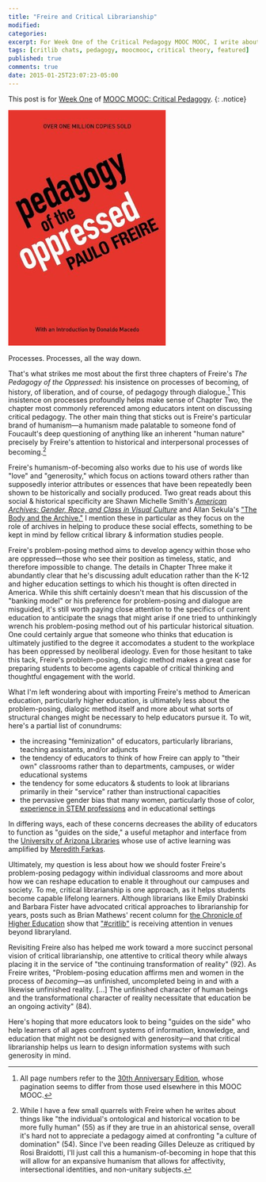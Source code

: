 ```yaml
---
title: "Freire and Critical Librarianship"
modified:
categories:
excerpt: For Week One of the Critical Pedagogy MOOC MOOC, I write about Paolo Freire's problem-posing method and its potential links to critical librarianship. 
tags: [critlib chats, pedagogy, moocmooc, critical theory, featured]
published: true
comments: true
date: 2015-01-25T23:07:23-05:00
---
```


This post is for [Week One](http://www.hybridpedagogy.com/announcements/mmcp-critical-critical-pedagogy/) of [MOOC MOOC: Critical Pedagogy](http://www.hybridpedagogy.com/mooc-mooc-critical-pedagogy/). 
{: .notice}  

![Cover image of Pedagogy of the Oppressed](/assets/images/coverpfpo.jpg)

Processes. Processes, all the way down. 

That's what strikes me most about the first three chapters of Freire's *The Pedagogy of the Oppressed*: his insistence on processes of becoming, of history, of liberation, and of course, of pedagogy through dialogue.[^FTPOP] This insistence on processes profoundly helps make sense of Chapter Two, the chapter most commonly referenced among educators intent on discussing critical pedagogy. The other main thing that sticks out is Freire's particular brand of humanism—a humanism made palatable to someone fond of Foucault's deep questioning of anything like an inherent "human nature" precisely by Freire's attention to historical and interpersonal processes of becoming.[^h-o-b] 

Freire's humanism-of-becoming also works due to his use of words like "love" and "generosity," which focus on actions toward others rather than supposedly interior attributes or essences that have been repeatedly been shown to be historically and socially produced. Two great reads about this social & historical specificity are Shawn Michelle Smith's [*American Archives: Gender, Race, and Class in Visual Culture*](http://www.worldcat.org/title/american-archives-gender-race-and-class-in-visual-culture/oclc/40939988) and Allan Sekula's ["The Body and the Archive."](http://www.worldcat.org/title/the-body-and-the-archive/oclc/5548108887) I mention these in particular as they focus on the role of archives in helping to produce these social effects, something to be kept in mind by fellow critical library & information studies people.  

Freire's problem-posing method aims to develop agency within those who are oppressed—those who see their position as timeless, static, and therefore impossible to change. The details in Chapter Three make it abundantly clear that he's discussing adult education rather than the K-12 and higher education settings to which his thought is often directed in America. While this shift certainly doesn't mean that his discussion of the "banking model" or his preference for problem-posing and dialogue are misguided, it's still worth paying close attention to the specifics of current education to anticipate the snags that might arise if one tried to unthinkingly wrench his problem-posing method out of his particular historical situation. One could certainly argue that someone who thinks that education is ultimately justified to the degree it accomodates a student to the workplace has been oppressed by neoliberal ideology. Even for those hesitant to take this tack, Freire's problem-posing, dialogic method makes a great case for preparing students to become agents capable of critical thinking and thoughtful engagement with the world.   

What I'm left wondering about with importing Freire's method to American education, particularly higher education, is ultimately less about the problem-posing, dialogic method itself and more about what sorts of structural changes might be necessary to help educators pursue it. To wit, here's a partial list of conundrums:   

- the increasing "feminization" of educators, particularly librarians, teaching assistants, and/or adjuncts  
- the tendency of educators to think of how Freire can apply to "their own" classrooms rather than to departments, campuses, or wider educational systems   
- the tendency for some educators & students to look at librarians primarily in their "service" rather than instructional capacities   
- the pervasive gender bias that many women, particularly those of color, [experience in STEM professions](http://www.uchastings.edu/news/articles/2015/01/williams-double-jeopardy-report.php "Joan C. Williams' 'Double Jeopardy Report'") and in educational settings   

In differing ways, each of these concerns decreases the ability of educators to function as "guides on the side," a useful metaphor and interface from the [University of Arizona Libraries](http://code.library.arizona.edu/gots "The Guide on the Side") whose use of active learning was amplified by [Meredith Farkas](http://www.americanlibrariesmagazine.org/article/guide-side "American Libraries Magazine").  

Ultimately, my question is less about how we should foster Freire's problem-posing pedagogy within individual classrooms and more about how we can reshape education to enable it throughout our campuses and society. To me, critical librarianship is one approach, as it helps students become capable lifelong learners. Although librarians like Emily Drabinski and Barbara Fister have advocated critical approaches to librarianship for years, posts such as Brian Mathews' recent column for [the Chronicle of Higher Education](http://chronicle.com/blognetwork/theubiquitouslibrarian/2015/01/06/diving-into-critical-pedagogy-an-alterative-view-of-information-literacy/) show that ["#critlib"](http://tinyurl.com/critlibx "This is a link to the biweekly Twitter chat which also uses that hashtag for in-between discussions") is receiving attention in venues beyond libraryland.  

Revisiting Freire also has helped me work toward a more succinct personal vision of critical librarianship, one attentive to critical theory while always placing it in the service of "the continuing transformation of reality" (92). As Freire writes, "Problem-posing education affirms men and women in the process of *becoming*—as unfinished, uncompleted being in and with a likewise unfinished reality. […] The unfinished character of human beings and the transformational character of reality necessitate that education be an ongoing activity" (84).  

Here's hoping that more educators look to being "guides on the side" who help learners of all ages confront systems of information, knowledge, and education that might not be designed with generosity—and that critical librarianship helps us learn to design information systems with such generosity in mind.   

[^FTPOP]: All page numbers refer to the [30th Anniversary Edition](http://www.worldcat.org/title/pedagogy-of-the-oppressed/oclc/852728232), whose pagination seems to differ from those used elsewhere in this MOOC MOOC.  

[^h-o-b]: While I have a few small quarrels with Freire when he writes about things like "the individual's ontological and historical vocation to be more fully human" (55) as if they are true in an ahistorical sense, overall it's hard not to appreciate a pedagogy aimed at confronting "a culture of domination" (54). Since I've been reading Gilles Deleuze as critiqued by Rosi Braidotti, I'll just call this a humanism-of-becoming in hope that this will allow for an expansive humanism that allows for affectivity, intersectional identities, and non-unitary subjects.  

